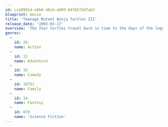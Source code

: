 ```yaml
---
id: ccb8991d-e6b6-48c6-a809-04f657dd7ab3
blueprint: movie
title: 'Teenage Mutant Ninja Turtles III'
release_date: '1993-03-17'
overview: 'The four turtles travel back in time to the days of the legendary and deadly samurai in ancient Japan, where they train to perfect the art of becoming one. The turtles also assist a small village in an uprising.'
genres:
  -
    id: 28
    name: Action
  -
    id: 12
    name: Adventure
  -
    id: 35
    name: Comedy
  -
    id: 10751
    name: Family
  -
    id: 14
    name: Fantasy
  -
    id: 878
    name: 'Science Fiction'
---
```

